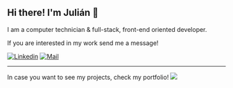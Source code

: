 
  ## Hi there! I'm Julián 👋

   <p >I am a computer technician & full-stack, front-end oriented developer.</p>
   <p> If you are interested in my work send me a message!</p>

[![Linkedin](https://img.shields.io/badge/-Linkedin-blue?style=flat-square&logo=Linkedin&logoColor=white&link=https://www.linkedin.com/in/juliangonzalezdev//)](https://www.linkedin.com/in/juliangonzalezdev/)
[![Mail](https://img.shields.io/badge/-Mail-red?style=flat-square&logo=Gmail&logoColor=white&link=mailto:julianmarcos505@gmail.com)](mailto:julianmarcos505@gmail.com)   

<hr>

In case you want to see my projects, check my portfolio!     [![](https://img.shields.io/badge/-See%20more-lightgrey?&link=https://julian-gonzalez-portfolio.vercel.app/projects)](https://julian-gonzalez-portfolio.vercel.app/) 
